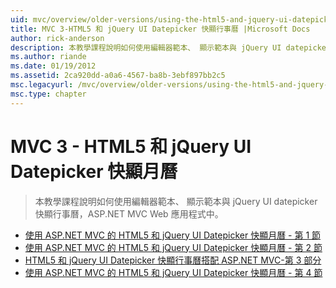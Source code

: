```yaml
---
uid: mvc/overview/older-versions/using-the-html5-and-jquery-ui-datepicker-popup-calendar-with-aspnet-mvc/index
title: MVC 3-HTML5 和 jQuery UI Datepicker 快顯行事曆 |Microsoft Docs
author: rick-anderson
description: 本教學課程說明如何使用編輯器範本、 顯示範本與 jQuery UI datepicker 快顯行事曆，ASP.NET MVC Web 應用程式中。
ms.author: riande
ms.date: 01/19/2012
ms.assetid: 2ca920dd-a0a6-4567-ba8b-3ebf897bb2c5
msc.legacyurl: /mvc/overview/older-versions/using-the-html5-and-jquery-ui-datepicker-popup-calendar-with-aspnet-mvc
msc.type: chapter
---
```

<a name="mvc-3---the-html5-and-jquery-ui-datepicker-popup-calendar"></a>MVC 3 - HTML5 和 jQuery UI Datepicker 快顯月曆
====================
> 本教學課程說明如何使用編輯器範本、 顯示範本與 jQuery UI datepicker 快顯行事曆，ASP.NET MVC Web 應用程式中。


- [使用 ASP.NET MVC 的 HTML5 和 jQuery UI Datepicker 快顯月曆 - 第 1 節](using-the-html5-and-jquery-ui-datepicker-popup-calendar-with-aspnet-mvc-part-1.md)
- [使用 ASP.NET MVC 的 HTML5 和 jQuery UI Datepicker 快顯月曆 - 第 2 節](using-the-html5-and-jquery-ui-datepicker-popup-calendar-with-aspnet-mvc-part-2.md)
- [HTML5 和 jQuery UI Datepicker 快顯行事曆搭配 ASP.NET MVC-第 3 部分](using-the-html5-and-jquery-ui-datepicker-popup-calendar-with-aspnet-mvc-part-3.md)
- [使用 ASP.NET MVC 的 HTML5 和 jQuery UI Datepicker 快顯月曆 - 第 4 節](using-the-html5-and-jquery-ui-datepicker-popup-calendar-with-aspnet-mvc-part-4.md)
